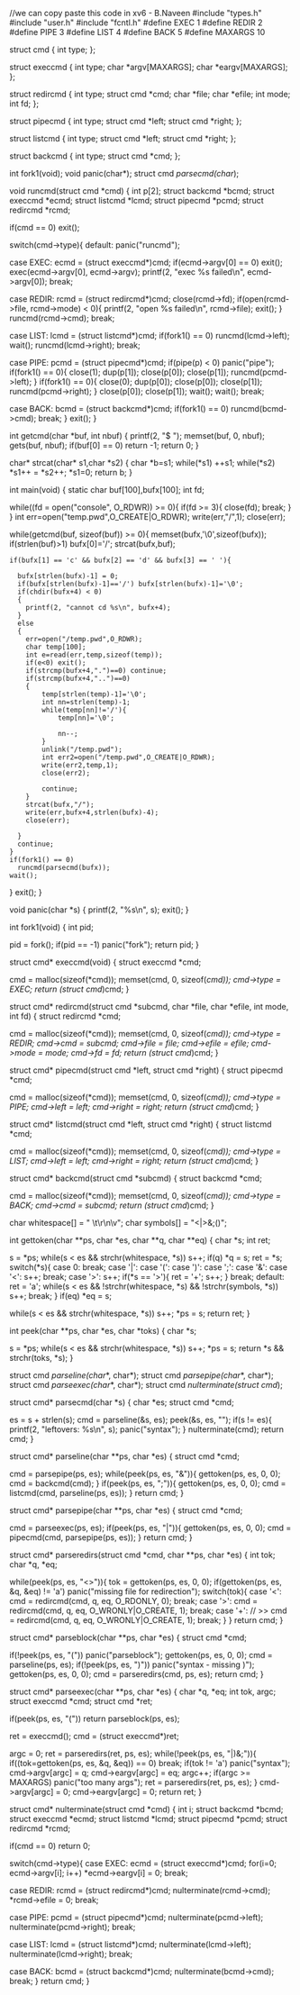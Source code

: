 //we can copy paste this code in xv6 - B.Naveen
#include "types.h"
#include "user.h"
#include "fcntl.h"
#define EXEC  1
#define REDIR 2
#define PIPE  3
#define LIST  4
#define BACK  5
#define MAXARGS 10

struct cmd {
  int type;
};

struct execcmd {
  int type;
  char *argv[MAXARGS];
  char *eargv[MAXARGS];
};

struct redircmd {
  int type;
  struct cmd *cmd;
  char *file;
  char *efile;
  int mode;
  int fd;
};

struct pipecmd {
  int type;
  struct cmd *left;
  struct cmd *right;
};

struct listcmd {
  int type;
  struct cmd *left;
  struct cmd *right;
};

struct backcmd {
  int type;
  struct cmd *cmd;
};

int fork1(void); 
void panic(char*);
struct cmd *parsecmd(char*);


void
runcmd(struct cmd *cmd)
{
  int p[2];
  struct backcmd *bcmd;
  struct execcmd *ecmd;
  struct listcmd *lcmd;
  struct pipecmd *pcmd;
  struct redircmd *rcmd;

  if(cmd == 0)
    exit();

  switch(cmd->type){
  default:
    panic("runcmd");

  case EXEC:
    ecmd = (struct execcmd*)cmd;
    if(ecmd->argv[0] == 0)
      exit();
    exec(ecmd->argv[0], ecmd->argv);
    printf(2, "exec %s failed\n", ecmd->argv[0]);
    break;

  case REDIR:
    rcmd = (struct redircmd*)cmd;
    close(rcmd->fd);
    if(open(rcmd->file, rcmd->mode) < 0){
      printf(2, "open %s failed\n", rcmd->file);
      exit();
    }
    runcmd(rcmd->cmd);
    break;

  case LIST:
    lcmd = (struct listcmd*)cmd;
    if(fork1() == 0)
      runcmd(lcmd->left);
    wait();
    runcmd(lcmd->right);
    break;

  case PIPE:
    pcmd = (struct pipecmd*)cmd;
    if(pipe(p) < 0)
      panic("pipe");
    if(fork1() == 0){
      close(1);
      dup(p[1]);
      close(p[0]);
      close(p[1]);
      runcmd(pcmd->left);
    }
    if(fork1() == 0){
      close(0);
      dup(p[0]);
      close(p[0]);
      close(p[1]);
      runcmd(pcmd->right);
    }
    close(p[0]);
    close(p[1]);
    wait();
    wait();
    break;

  case BACK:
    bcmd = (struct backcmd*)cmd;
    if(fork1() == 0)
      runcmd(bcmd->cmd);
    break;
  }
  exit();
}

int
getcmd(char *buf, int nbuf)
{
  printf(2, "$ ");
  memset(buf, 0, nbuf);
  gets(buf, nbuf);
  if(buf[0] == 0) 
    return -1;
  return 0;
}

char* strcat(char* s1,char *s2)
{
    char *b=s1;
    while(*s1) ++s1;
    while(*s2) *s1++ = *s2++;
    *s1=0;
    return b;
}

int
main(void)
{
  static char buf[100],bufx[100];
  int fd;


  while((fd = open("console", O_RDWR)) >= 0){
    if(fd >= 3){
      close(fd);
      break;
    }
  }
  int err=open("temp.pwd",O_CREATE|O_RDWR);
  write(err,"/",1);
  close(err);

  while(getcmd(buf, sizeof(buf)) >= 0){
    memset(bufx,'\0',sizeof(bufx));
    if(strlen(buf)>1) bufx[0]='/';
    strcat(bufx,buf);
 
    if(bufx[1] == 'c' && bufx[2] == 'd' && bufx[3] == ' '){
    
      bufx[strlen(bufx)-1] = 0; 
      if(bufx[strlen(bufx)-1]=='/') bufx[strlen(bufx)-1]='\0';
      if(chdir(bufx+4) < 0)
      {
        printf(2, "cannot cd %s\n", bufx+4); 
      }
      else
      { 
        err=open("/temp.pwd",O_RDWR);
        char temp[100];
        int e=read(err,temp,sizeof(temp));
        if(e<0) exit();
        if(strcmp(bufx+4,".")==0) continue;
        if(strcmp(bufx+4,"..")==0)
        {
            temp[strlen(temp)-1]='\0';
            int nn=strlen(temp)-1;
            while(temp[nn]!='/'){
                temp[nn]='\0';
              
                nn--;
            }
            unlink("/temp.pwd");
            int err2=open("/temp.pwd",O_CREATE|O_RDWR);
            write(err2,temp,1);
            close(err2);     
          
            continue;       
        }
        strcat(bufx,"/");
        write(err,bufx+4,strlen(bufx)-4);
        close(err);
      
      }
      continue;
    }
    if(fork1() == 0)
      runcmd(parsecmd(bufx));
    wait();
  }
  exit();
}

void
panic(char *s)
{
  printf(2, "%s\n", s);
  exit();
}

int
fork1(void)
{
  int pid;

  pid = fork();
  if(pid == -1)
    panic("fork");
  return pid;
}


struct cmd*
execcmd(void)
{
  struct execcmd *cmd;

  cmd = malloc(sizeof(*cmd));
  memset(cmd, 0, sizeof(*cmd));
  cmd->type = EXEC;
  return (struct cmd*)cmd;
}

struct cmd*
redircmd(struct cmd *subcmd, char *file, char *efile, int mode, int fd)
{
  struct redircmd *cmd;

  cmd = malloc(sizeof(*cmd));
  memset(cmd, 0, sizeof(*cmd));
  cmd->type = REDIR;
  cmd->cmd = subcmd;
  cmd->file = file;
  cmd->efile = efile;
  cmd->mode = mode;
  cmd->fd = fd;
  return (struct cmd*)cmd;
}

struct cmd*
pipecmd(struct cmd *left, struct cmd *right)
{
  struct pipecmd *cmd;

  cmd = malloc(sizeof(*cmd));
  memset(cmd, 0, sizeof(*cmd));
  cmd->type = PIPE;
  cmd->left = left;
  cmd->right = right;
  return (struct cmd*)cmd;
}

struct cmd*
listcmd(struct cmd *left, struct cmd *right)
{
  struct listcmd *cmd;

  cmd = malloc(sizeof(*cmd));
  memset(cmd, 0, sizeof(*cmd));
  cmd->type = LIST;
  cmd->left = left;
  cmd->right = right;
  return (struct cmd*)cmd;
}

struct cmd*
backcmd(struct cmd *subcmd)
{
  struct backcmd *cmd;

  cmd = malloc(sizeof(*cmd));
  memset(cmd, 0, sizeof(*cmd));
  cmd->type = BACK;
  cmd->cmd = subcmd;
  return (struct cmd*)cmd;
}

char whitespace[] = " \t\r\n\v";
char symbols[] = "<|>&;()";

int
gettoken(char **ps, char *es, char **q, char **eq)
{
  char *s;
  int ret;

  s = *ps;
  while(s < es && strchr(whitespace, *s))
    s++;
  if(q)
    *q = s;
  ret = *s;
  switch(*s){
  case 0:
    break;
  case '|':
  case '(':
  case ')':
  case ';':
  case '&':
  case '<':
    s++;
    break;
  case '>':
    s++;
    if(*s == '>'){
      ret = '+';
      s++;
    }
    break;
  default:
    ret = 'a';
    while(s < es && !strchr(whitespace, *s) && !strchr(symbols, *s))
      s++;
    break;
  }
  if(eq)
    *eq = s;

  while(s < es && strchr(whitespace, *s))
    s++;
  *ps = s;
  return ret;
}

int
peek(char **ps, char *es, char *toks)
{
  char *s;

  s = *ps;
  while(s < es && strchr(whitespace, *s))
    s++;
  *ps = s;
  return *s && strchr(toks, *s);
}

struct cmd *parseline(char**, char*);
struct cmd *parsepipe(char**, char*);
struct cmd *parseexec(char**, char*);
struct cmd *nulterminate(struct cmd*);

struct cmd*
parsecmd(char *s)
{
  char *es;
  struct cmd *cmd;

  es = s + strlen(s);
  cmd = parseline(&s, es);
  peek(&s, es, "");
  if(s != es){
    printf(2, "leftovers: %s\n", s);
    panic("syntax");
  }
  nulterminate(cmd);
  return cmd;
}

struct cmd*
parseline(char **ps, char *es)
{
  struct cmd *cmd;

  cmd = parsepipe(ps, es);
  while(peek(ps, es, "&")){
    gettoken(ps, es, 0, 0);
    cmd = backcmd(cmd);
  }
  if(peek(ps, es, ";")){
    gettoken(ps, es, 0, 0);
    cmd = listcmd(cmd, parseline(ps, es));
  }
  return cmd;
}

struct cmd*
parsepipe(char **ps, char *es)
{
  struct cmd *cmd;

  cmd = parseexec(ps, es);
  if(peek(ps, es, "|")){
    gettoken(ps, es, 0, 0);
    cmd = pipecmd(cmd, parsepipe(ps, es));
  }
  return cmd;
}

struct cmd*
parseredirs(struct cmd *cmd, char **ps, char *es)
{
  int tok;
  char *q, *eq;

  while(peek(ps, es, "<>")){
    tok = gettoken(ps, es, 0, 0);
    if(gettoken(ps, es, &q, &eq) != 'a')
      panic("missing file for redirection");
    switch(tok){
    case '<':
      cmd = redircmd(cmd, q, eq, O_RDONLY, 0);
      break;
    case '>':
      cmd = redircmd(cmd, q, eq, O_WRONLY|O_CREATE, 1);
      break;
    case '+':  // >>
      cmd = redircmd(cmd, q, eq, O_WRONLY|O_CREATE, 1);
      break;
    }
  }
  return cmd;
}

struct cmd*
parseblock(char **ps, char *es)
{
  struct cmd *cmd;

  if(!peek(ps, es, "("))
    panic("parseblock");
  gettoken(ps, es, 0, 0);
  cmd = parseline(ps, es);
  if(!peek(ps, es, ")"))
    panic("syntax - missing )");
  gettoken(ps, es, 0, 0);
  cmd = parseredirs(cmd, ps, es);
  return cmd;
}

struct cmd*
parseexec(char **ps, char *es)
{
  char *q, *eq;
  int tok, argc;
  struct execcmd *cmd;
  struct cmd *ret;

  if(peek(ps, es, "("))
    return parseblock(ps, es);

  ret = execcmd();
  cmd = (struct execcmd*)ret;

  argc = 0;
  ret = parseredirs(ret, ps, es);
  while(!peek(ps, es, "|)&;")){
    if((tok=gettoken(ps, es, &q, &eq)) == 0)
      break;
    if(tok != 'a')
      panic("syntax");
    cmd->argv[argc] = q;
    cmd->eargv[argc] = eq;
    argc++;
    if(argc >= MAXARGS)
      panic("too many args");
    ret = parseredirs(ret, ps, es);
  }
  cmd->argv[argc] = 0;
  cmd->eargv[argc] = 0;
  return ret;
}

struct cmd*
nulterminate(struct cmd *cmd)
{
  int i;
  struct backcmd *bcmd;
  struct execcmd *ecmd;
  struct listcmd *lcmd;
  struct pipecmd *pcmd;
  struct redircmd *rcmd;

  if(cmd == 0)
    return 0;

  switch(cmd->type){
  case EXEC:
    ecmd = (struct execcmd*)cmd;
    for(i=0; ecmd->argv[i]; i++)
      *ecmd->eargv[i] = 0;
    break;

  case REDIR:
    rcmd = (struct redircmd*)cmd;
    nulterminate(rcmd->cmd);
    *rcmd->efile = 0;
    break;

  case PIPE:
    pcmd = (struct pipecmd*)cmd;
    nulterminate(pcmd->left);
    nulterminate(pcmd->right);
    break;

  case LIST:
    lcmd = (struct listcmd*)cmd;
    nulterminate(lcmd->left);
    nulterminate(lcmd->right);
    break;

  case BACK:
    bcmd = (struct backcmd*)cmd;
    nulterminate(bcmd->cmd);
    break;
  }
  return cmd;
}
